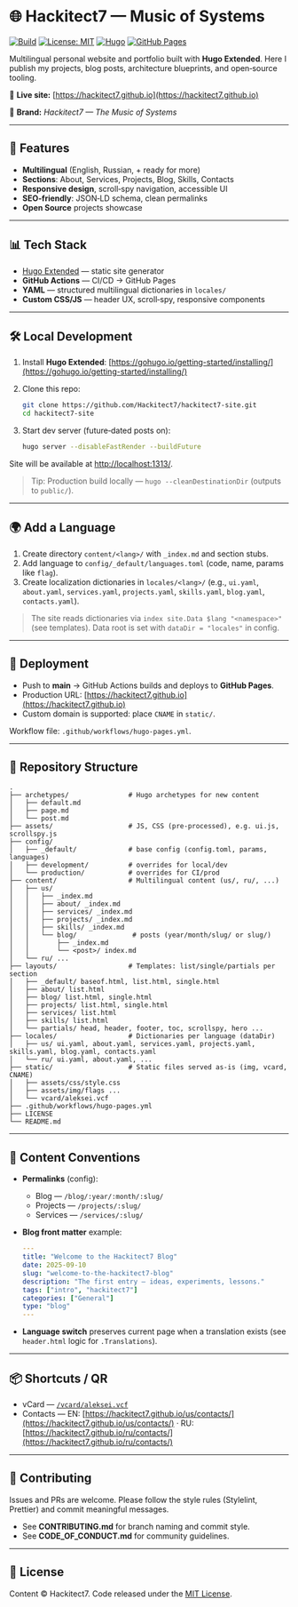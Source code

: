 # 🌐 Hackitect7 — Music of Systems

[![Build](https://github.com/Hackitect7/hackitect7-site/actions/workflows/hugo-pages.yml/badge.svg)](https://github.com/Hackitect7/hackitect7-site/actions) [![License: MIT](https://img.shields.io/badge/License-MIT-blue.svg)](LICENSE) [![Hugo](https://img.shields.io/badge/Hugo-extended-important)](https://gohugo.io/) [![GitHub Pages](https://img.shields.io/badge/Deployed-GitHub%20Pages-brightgreen)](https://hackitect7.github.io)

Multilingual personal website and portfolio built with **Hugo Extended**.
Here I publish my projects, blog posts, architecture blueprints, and open‑source tooling.

🔗 **Live site:** [https://hackitect7.github.io](https://hackitect7.github.io)

💼 **Brand:** _Hackitect7 — The Music of Systems_

---

## 🚀 Features

- **Multilingual** (English, Russian, + ready for more)
- **Sections**: About, Services, Projects, Blog, Skills, Contacts
- **Responsive design**, scroll‑spy navigation, accessible UI
- **SEO‑friendly**: JSON‑LD schema, clean permalinks
- **Open Source** projects showcase

---

## 📊 Tech Stack

- [Hugo Extended](https://gohugo.io/) — static site generator
- **GitHub Actions** — CI/CD → GitHub Pages
- **YAML** — structured multilingual dictionaries in `locales/`
- **Custom CSS/JS** — header UX, scroll‑spy, responsive components

---

## 🛠️ Local Development

1. Install **Hugo Extended**: [https://gohugo.io/getting-started/installing/](https://gohugo.io/getting-started/installing/)

2. Clone this repo:

   ```bash
   git clone https://github.com/Hackitect7/hackitect7-site.git
   cd hackitect7-site
   ```

3. Start dev server (future‑dated posts on):

   ```bash
   hugo server --disableFastRender --buildFuture
   ```

Site will be available at [http://localhost:1313/](http://localhost:1313/).

> Tip: Production build locally — `hugo --cleanDestinationDir` (outputs to `public/`).

---

## 🌍 Add a Language

1. Create directory `content/<lang>/` with `_index.md` and section stubs.
2. Add language to `config/_default/languages.toml` (code, name, params like `flag`).
3. Create localization dictionaries in `locales/<lang>/` (e.g., `ui.yaml`, `about.yaml`, `services.yaml`, `projects.yaml`, `skills.yaml`, `blog.yaml`, `contacts.yaml`).

> The site reads dictionaries via `index site.Data $lang "<namespace>"` (see templates). Data root is set with `dataDir = "locales"` in config.

---

## 🚢 Deployment

- Push to **main** → GitHub Actions builds and deploys to **GitHub Pages**.
- Production URL: [https://hackitect7.github.io](https://hackitect7.github.io)
- Custom domain is supported: place `CNAME` in `static/`.

Workflow file: `.github/workflows/hugo-pages.yml`.

---

## 📁 Repository Structure

```
.
├── archetypes/               # Hugo archetypes for new content
│   ├── default.md
│   ├── page.md
│   └── post.md
├── assets/                   # JS, CSS (pre-processed), e.g. ui.js, scrollspy.js
├── config/
│   ├── _default/             # base config (config.toml, params, languages)
│   ├── development/          # overrides for local/dev
│   └── production/           # overrides for CI/prod
├── content/                  # Multilingual content (us/, ru/, ...)
│   ├── us/
│   │   ├── _index.md
│   │   ├── about/ _index.md
│   │   ├── services/ _index.md
│   │   ├── projects/ _index.md
│   │   ├── skills/ _index.md
│   │   └── blog/              # posts (year/month/slug/ or slug/)
│   │       ├── _index.md
│   │       └── <post>/ index.md
│   └── ru/ ...
├── layouts/                  # Templates: list/single/partials per section
│   ├── _default/ baseof.html, list.html, single.html
│   ├── about/ list.html
│   ├── blog/ list.html, single.html
│   ├── projects/ list.html, single.html
│   ├── services/ list.html
│   ├── skills/ list.html
│   └── partials/ head, header, footer, toc, scrollspy, hero ...
├── locales/                  # Dictionaries per language (dataDir)
│   ├── us/ ui.yaml, about.yaml, services.yaml, projects.yaml, skills.yaml, blog.yaml, contacts.yaml
│   └── ru/ ui.yaml, about.yaml, ...
├── static/                   # Static files served as-is (img, vcard, CNAME)
│   ├── assets/css/style.css
│   ├── assets/img/flags ...
│   └── vcard/aleksei.vcf
├── .github/workflows/hugo-pages.yml
├── LICENSE
└── README.md
```

---

## 🧭 Content Conventions

- **Permalinks** (config):

  - Blog — `/blog/:year/:month/:slug/`
  - Projects — `/projects/:slug/`
  - Services — `/services/:slug/`

- **Blog front matter** example:

  ```yaml
  ---
  title: "Welcome to the Hackitect7 Blog"
  date: 2025-09-10
  slug: "welcome-to-the-hackitect7-blog"
  description: "The first entry — ideas, experiments, lessons."
  tags: ["intro", "hackitect7"]
  categories: ["General"]
  type: "blog"
  ---
  ```

- **Language switch** preserves current page when a translation exists (see `header.html` logic for `.Translations`).

---

## 📦 Shortcuts / QR

- vCard — [`/vcard/aleksei.vcf`](./static/vcard/aleksei.vcf)
- Contacts — EN: [https://hackitect7.github.io/us/contacts/](https://hackitect7.github.io/us/contacts/) · RU: [https://hackitect7.github.io/ru/contacts/](https://hackitect7.github.io/ru/contacts/)

---

## 🤝 Contributing

Issues and PRs are welcome. Please follow the style rules (Stylelint, Prettier) and commit meaningful messages.

- See **CONTRIBUTING.md** for branch naming and commit style.
- See **CODE_OF_CONDUCT.md** for community guidelines.

---

## 📌 License

Content © Hackitect7. Code released under the [MIT License](LICENSE).
